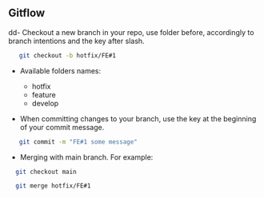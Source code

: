 
## Gitflow

dd- Checkout a new branch in your repo, use folder before, accordingly to branch intentions and the key after slash.

```bash
   git checkout -b hotfix/FE#1
```

- Available folders names:
  - hotfix
  - feature
  - develop


- When committing changes to your branch, use the key at the beginning of your commit message.

```bash
   git commit -m "FE#1 some message"
```

- Merging with main branch. For example:

```bash
  git checkout main
```

```bash
  git merge hotfix/FE#1
```
